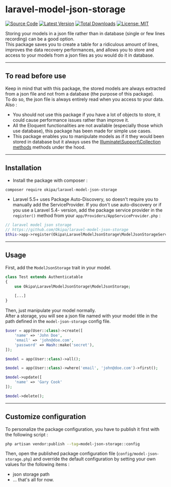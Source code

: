 # laravel-model-json-storage

[![Source Code](https://img.shields.io/badge/source-okipa/laravel--model--json--storage-blue.svg)](https://github.com/Okipa/laravel-model-json-storage)
[![Latest Version](https://img.shields.io/github/release/okipa/laravel-model-json-storage.svg?style=flat-square)](https://github.com/Okipa/laravel-model-json-storage/releases)
[![Total Downloads](https://img.shields.io/packagist/dt/okipa/laravel-model-json-storage.svg?style=flat-square)](https://packagist.org/packages/okipa/laravel-model-json-storage)
[![License: MIT](https://img.shields.io/badge/License-MIT-blue.svg)](https://opensource.org/licenses/MIT)

Storing your models in a json file rather than in database (single or few lines recording) can be a good option.  
This package saves you to create a table for a ridiculous amount of lines, improves the data recovery performances, and allows you to store and access to your models from a json files as you would do it in database.

------------------------------------------------------------------------------------------------------------------------

## To read before use
Keep in mind that with this package, the stored models are always extracted from a json file and not from a database (the purpose of this package).  
To do so, the json file is always entirely read when you access to your data.  
Also :
- You should not use this package if you have a lot of objects to store, it could cause performance issues rather than improve it.
- All the Eloquent functionalities are not available (especially those which use database), this package has been made for simple use cases.
- This package enables you to manipulate models as if it they would been stored in database but it always uses the [Illuminate\Support\Collection methods](https://laravel.com/docs/5.6/collections) methods under the hood.

------------------------------------------------------------------------------------------------------------------------

## Installation
- Install the package with composer :
```bash
composer require okipa/laravel-model-json-storage
```

- Laravel 5.5+ uses Package Auto-Discovery, so doesn't require you to manually add the ServiceProvider.
If you don't use auto-discovery or if you use a Laravel 5.4- version, add the package service provider in the `register()` method from your `app/Providers/AppServiceProvider.php` :
```php
// laravel model json storage
// https://github.com/Okipa/laravel-model-json-storage
$this->app->register(Okipa\LaravelModelJsonStorage\ModelJsonStorageServiceProvider::class);
```

------------------------------------------------------------------------------------------------------------------------

## Usage
First, add the `ModelJsonStorage` trait in your model.

```php
class Test extends Authenticatable
{
    use Okipa\LaravelModelJsonStorage\ModelJsonStorage;
    
    [...]
}
```

Then, just manipulate your model normally.  
After a storage, you will see a json file named with your model title in the path defined in the `model-json-storage` config file.

```php
$user = app(User::class)->create([
    'name' => 'John Doe',
    'email' => 'john@doe.com',
    'password' => Hash::make('secret'),
]);
```

```php
$model = app(User::class)->all();
```

```php
$model = app(User::class)->where('email', 'john@doe.com')->first();
```

```php
$model->update([
    'name' => 'Gary Cook'
]);
```

```php
$model->delete();
```

------------------------------------------------------------------------------------------------------------------------

## Customize configuration
To personalize the package configuration, you have to publish it first with the following script :
```bash
php artisan vendor:publish --tag=model-json-storage::config
```
Then, open the published package configuration file (`config/model-json-storage.php`) and override the default configuration by setting your own values for the following items :
- json storage path
- ... that's all for now.
